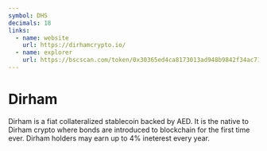 ```yaml
---
symbol: DHS
decimals: 18
links:
  - name: website
    url: https://dirhamcrypto.io/
  - name: explorer
    url: https://bscscan.com/token/0x30365ed4ca8173013ad948b9842f34ac71d01f7c
---
```


# Dirham

Dirham is a fiat collateralized stablecoin backed by AED. It is the native to Dirham crypto where bonds are introduced to blockchain for the first time ever. Dirham holders may earn up to 4% ineterest every year.
